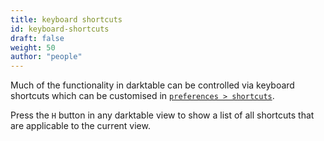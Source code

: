 ```yaml
---
title: keyboard shortcuts
id: keyboard-shortcuts
draft: false
weight: 50
author: "people"
---
```


Much of the functionality in darktable can be controlled via keyboard shortcuts which can be customised in [`preferences > shortcuts`](../../preferences-settings/shortcuts.md).

Press the `H` button in any darktable view to show a list of all shortcuts that are applicable to the current view.
